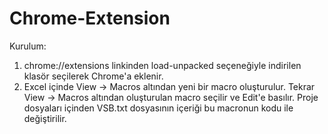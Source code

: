 # Chrome-Extension

Kurulum:
1) chrome://extensions linkinden load-unpacked seçeneğiyle indirilen klasör seçilerek Chrome'a eklenir.
2) Excel içinde View -> Macros altından yeni bir macro oluşturulur. Tekrar View -> Macros altından oluşturulan macro seçilir ve Edit'e basılır. Proje dosyaları içinden VSB.txt dosyasının içeriği bu macronun kodu ile değiştirilir.
